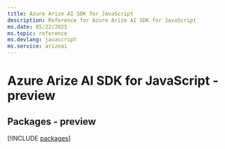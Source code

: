 ```yaml
---
title: Azure Arize AI SDK for JavaScript
description: Reference for Azure Arize AI SDK for JavaScript
ms.date: 05/22/2025
ms.topic: reference
ms.devlang: javascript
ms.service: arizeai
---
```

# Azure Arize AI SDK for JavaScript - preview
## Packages - preview
[!INCLUDE [packages](arize-ai-index.md)]